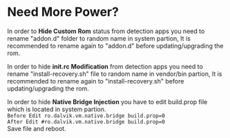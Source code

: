 # Need More Power?

In order to **Hide Custom Rom** status from detection apps you need to rename "addon.d" folder to random name in system partion, It is recommended to rename again to "addon.d" before updating/upgrading the rom.

In order to hide **init.rc Modification** from detection apps you need to rename "install-recovery.sh" file to random name in vendor/bin partion, It is recommended to rename again to "install-recovery.sh" before updating/upgrading the rom.

In order to hide **Native Bridge Injection** you have to edit build.prop file which is located in system partion.<br>```Before Edit
ro.dalvik.vm.native.bridge build.prop=0```<br>```After Edit
#ro.dalvik.vm.native.bridge build.prop=0```<br>Save file and reboot.
